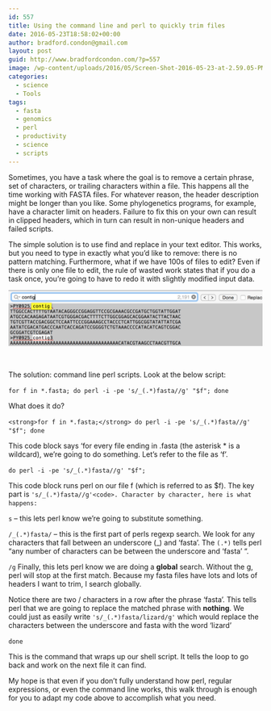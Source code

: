 ```yaml
---
id: 557
title: Using the command line and perl to quickly trim files
date: 2016-05-23T18:58:02+00:00
author: bradford.condon@gmail.com
layout: post
guid: http://www.bradfordcondon.com/?p=557
image: /wp-content/uploads/2016/05/Screen-Shot-2016-05-23-at-2.59.05-PM.png
categories:
  - science
  - Tools
tags:
  - fasta
  - genomics
  - perl
  - productivity
  - science
  - scripts
---
```

Sometimes, you have a task where the goal is to remove a certain phrase, set of characters, or trailing characters within a file. This happens all the time working with FASTA files. For whatever reason, the header description might be longer than you like. Some phylogenetics programs, for example, have a character limit on headers. Failure to fix this on your own can result in clipped headers, which in turn can result in non-unique headers and failed scripts.

The simple solution is to use find and replace in your text editor. This works, but you need to type in exactly what you&#8217;d like to remove: there is no pattern matching. Furthermore, what if we have 100s of files to edit? Even if there is only one file to edit, the rule of wasted work states that if you do a task once, you&#8217;re going to have to redo it with slightly modified input data.

![manually searching files works, but it can be easier to automate at the command line](/wp-content/uploads/2016/05/Screen-Shot-2016-05-23-at-2.54.18-PM.png)

&nbsp;

The solution: command line perl scripts. Look at the below script:

`for f in *.fasta; do perl -i -pe 's/_(.*)fasta//g' "$f"; done`

What does it do?

`<strong>for f in *.fasta;</strong> do perl -i -pe 's/_(.*)fasta//g' "$f"; done`

This code block says &#8216;for every file ending in .fasta (the asterisk * is a wildcard), we&#8217;re going to do something. Let&#8217;s refer to the file as &#8216;f&#8217;.

`do perl -i -pe 's/_(.*)fasta//g' "$f";`

This code block runs perl on our file f (which is referred to as $f). The key part is `'s/_(.*)fasta//g'<code>. Character by character, here is what happens:`</code>

 `s` &#8211; this lets perl know we&#8217;re going to substitute something.
  
`/_(.*)fasta/` &#8211; this is the first part of perls regexp search. We look for any characters that fall between an underscore (_) and &#8216;fasta&#8217;. The `(.*)` tells perl &#8220;any number of characters can be between the underscore and &#8216;fasta&#8217; &#8220;.

`/g` Finally, this lets perl know we are doing a **global** search. Without the g, perl will stop at the first match. Because my fasta files have lots and lots of headers I want to trim, I search globally.

Notice there are two / characters in a row after the phrase &#8216;fasta&#8217;. This tells perl that we are going to replace the matched phrase with **nothing**. We could just as easily write `'s/_(.*)fasta/lizard/g'` which would replace the characters between the underscore and fasta with the word &#8216;lizard&#8217;

`done`

This is the command that wraps up our shell script. It tells the loop to go back and work on the next file it can find.

My hope is that even if you don&#8217;t fully understand how perl, regular expressions, or even the command line works, this walk through is enough for you to adapt my code above to accomplish what you need.